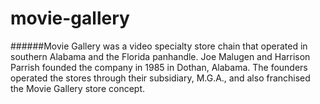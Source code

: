 # movie-gallery
######Movie Gallery was a video specialty store chain that operated in southern Alabama and the Florida panhandle. Joe Malugen and Harrison Parrish founded the company in 1985 in Dothan, Alabama. The founders operated the stores through their subsidiary, M.G.A., and also franchised the Movie Gallery store concept. 
